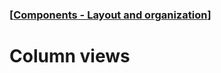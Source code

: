 ### [[Components - Layout and organization](./translated-human-interface-guidelines-markdown/components/layout-and-organization.md)]  
  
# **Column views**  

